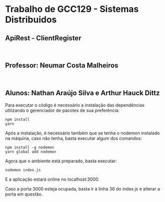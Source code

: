 # Trabalho de GCC129 - Sistemas Distribuidos
## ApiRest - ClientRegister
<br>
<h2> Professor: Neumar Costa Malheiros </h2>
<br>
<h2> Alunos: Nathan Araújo Silva e Arthur Hauck Dittz </h2>

Para executar o código é necessário a instalação das dependências utilizando o gerenciador de pacotes de sua preferência:

    npm install
    yarn

Após a instalação, é necessário também que se tenha o nodemon instalado na máquina, caso não tenha, basta executar algum dos comandos:

    npm install -g nodemon
    yarn global add nodemon

Agora que o ambiente está preparado, basta executar:

    nodemon index.js

E a aplicação estará online no localhost:3000.

Caso a porta 3000 esteja ocupada, basta ir à linha 36 do index.js e alterar a porta em questão.
